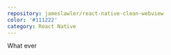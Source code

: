 ```yaml
---
repository: jameslawler/react-native-clean-webview
color: '#111222'
category: React Native
---
```


What ever
